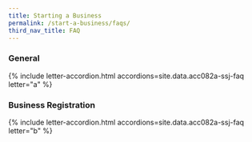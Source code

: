 ```yaml
---
title: Starting a Business
permalink: /start-a-business/faqs/
third_nav_title: FAQ
---
```


### General

{% include letter-accordion.html accordions=site.data.acc082a-ssj-faq letter="a" %}

### Business Registration

{% include letter-accordion.html accordions=site.data.acc082a-ssj-faq letter="b" %}